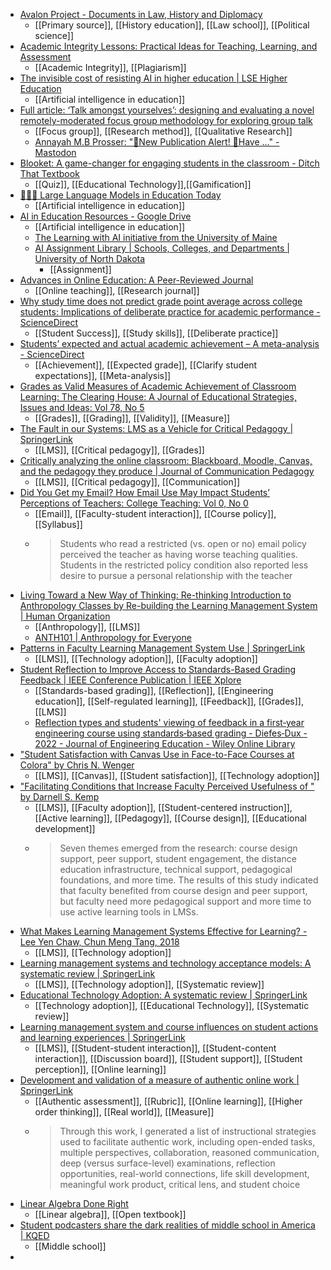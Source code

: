 - [Avalon Project - Documents in Law, History and Diplomacy](https://avalon.law.yale.edu/)
	- [[Primary source]], [[History education]], [[Law school]], [[Political science]]
- [Academic Integrity Lessons: Practical Ideas for Teaching, Learning, and Assessment](https://prism.ucalgary.ca/items/5c56dc44-5044-4fc4-baf1-9fa4b4c5470d)
	- [[Academic Integrity]], [[Plagiarism]]
- [The invisible cost of resisting AI in higher education | LSE Higher Education](https://blogs.lse.ac.uk/highereducation/2023/07/18/the-invisible-cost-of-resisting-ai-in-higher-education/)
	- [[Artificial intelligence in education]]
- [Full article: ‘Talk amongst yourselves’: designing and evaluating a novel remotely-moderated focus group methodology for exploring group talk](https://www.tandfonline.com/doi/full/10.1080/14780887.2023.2257614)
	- [[Focus group]], [[Research method]], [[Qualitative Research]]
	- [Annayah M.B Prosser: "🚨New Publication Alert! 🚨Have …" - Mastodon](https://mastodon.social/@annayahprosser@mstdn.social/111317682807700250)
- [Blooket: A game-changer for engaging students in the classroom - Ditch That Textbook](https://ditchthattextbook.com/blooket/)
	- [[Quiz]], [[Educational Technology]],[[Gamification]]
- [👩🏽‍💻 Large Language Models in Education Today](https://aixeducation.substack.com/p/large-language-models-in-education)
	- [[Artificial intelligence in education]]
- [AI in Education Resources - Google Drive](https://docs.google.com/spreadsheets/u/0/d/10liDts1-F0GxnU-723wlmc3nNA9tOgAPMSsdYhFYoRY/htmlview?pli=1#)
	- [[Artificial intelligence in education]]
	- [The Learning with AI initiative from the University of Maine](https://umaine.edu/learnwithai/)
	- [AI Assignment Library | Schools, Colleges, and Departments | University of North Dakota](https://commons.und.edu/ai-assignment-library/)
		- [[Assignment]]
- [Advances in Online Education: A Peer-Reviewed Journal](https://www.henrystewartpublications.com/aoe)
	- [[Online teaching]], [[Research journal]]
- [Why study time does not predict grade point average across college students: Implications of deliberate practice for academic performance - ScienceDirect](https://www.sciencedirect.com/science/article/abs/pii/S0361476X04000384)
	- [[Student Success]], [[Study skills]], [[Deliberate practice]]
- [Students’ expected and actual academic achievement – A meta-analysis - ScienceDirect](https://www.sciencedirect.com/science/article/abs/pii/S0883035519315204)
	- [[Achievement]], [[Expected grade]], [[Clarify student expectations]], [[Meta-analysis]]
- [Grades as Valid Measures of Academic Achievement of Classroom Learning: The Clearing House: A Journal of Educational Strategies, Issues and Ideas: Vol 78, No 5](https://www.tandfonline.com/doi/abs/10.3200/TCHS.78.5.218-223)
	- [[Grades]], [[Grading]], [[Validity]], [[Measure]]
- [The Fault in our Systems: LMS as a Vehicle for Critical Pedagogy | SpringerLink](https://link.springer.com/article/10.1007/s11528-020-00480-w)
	- [[LMS]], [[Critical pedagogy]], [[Grades]]
- [Critically analyzing the online classroom: Blackboard, Moodle, Canvas, and the pedagogy they produce | Journal of Communication Pedagogy](https://search.informit.org/doi/10.3316/INFORMIT.104916593591242)
	- [[LMS]], [[Critical pedagogy]], [[Communication]]
- [Did You Get my Email? How Email Use May Impact Students’ Perceptions of Teachers: College Teaching: Vol 0, No 0](https://www.tandfonline.com/doi/full/10.1080/87567555.2023.2274366)
	- [[Email]], [[Faculty-student interaction]], [[Course policy]], [[Syllabus]]
	- >Students who read a restricted (vs. open or no) email policy perceived the teacher as having worse teaching qualities. Students in the restricted policy condition also reported less desire to pursue a personal relationship with the teacher
- [Living Toward a New Way of Thinking: Re-thinking Introduction to Anthropology Classes by Re-building the Learning Management System | Human Organization](https://meridian.allenpress.com/human-organization/article/82/1/36/492365/Living-Toward-a-New-Way-of-Thinking-Re-thinking)
	- [[Anthropology]], [[LMS]]
	- [ANTH101 | Anthropology for Everyone](https://anth101.com/)
- [Patterns in Faculty Learning Management System Use | SpringerLink](https://link.springer.com/article/10.1007/s11528-018-0327-0)
	- [[LMS]], [[Technology adoption]], [[Faculty adoption]]
- [Student Reflection to Improve Access to Standards-Based Grading Feedback | IEEE Conference Publication | IEEE Xplore](https://ieeexplore.ieee.org/abstract/document/8659325/)
	- [[Standards-based grading]], [[Reflection]], [[Engineering education]], [[Self-regulated learning]], [[Feedback]], [[Grades]], [[LMS]]
	- [Reflection types and students' viewing of feedback in a first‐year engineering course using standards‐based grading - Diefes‐Dux - 2022 - Journal of Engineering Education - Wiley Online Library](https://onlinelibrary.wiley.com/doi/abs/10.1002/jee.20452)
- ["Student Satisfaction with Canvas Use in Face-to-Face Courses at Colora" by Chris N. Wenger](https://digitalcommons.du.edu/he_doctoral/6/)
	- [[LMS]], [[Canvas]], [[Student satisfaction]], [[Technology adoption]]
- ["Facilitating Conditions that Increase Faculty Perceived Usefulness of " by Darnell S. Kemp](https://digitalcommons.liberty.edu/doctoral/3844/)
	- [[LMS]], [[Faculty adoption]], [[Student-centered instruction]], [[Active learning]], [[Pedagogy]], [[Course design]], [[Educational development]]
	- >Seven themes emerged from the research: course design support, peer support, student engagement, the distance education infrastructure, technical support, pedagogical foundations, and more time. The results of this study indicated that faculty benefited from course design and peer support, but faculty need more pedagogical support and more time to use active learning tools in LMSs.
- [What Makes Learning Management Systems Effective for Learning? - Lee Yen Chaw, Chun Meng Tang, 2018](https://journals.sagepub.com/doi/abs/10.1177/0047239518795828)
	- [[LMS]], [[Technology adoption]]
- [Learning management systems and technology acceptance models: A systematic review | SpringerLink](https://link.springer.com/article/10.1007/s10639-021-10513-3)
	- [[LMS]], [[Technology adoption]], [[Systematic review]]
- [Educational Technology Adoption: A systematic review | SpringerLink](https://link.springer.com/article/10.1007/s10639-022-10951-7)
	- [[Technology adoption]], [[Educational Technology]], [[Systematic review]]
- [Learning management system and course influences on student actions and learning experiences | SpringerLink](https://link.springer.com/article/10.1007/s11423-020-09821-1)
	- [[LMS]], [[Student-student interaction]], [[Student-content interaction]], [[Discussion board]], [[Student support]], [[Student perception]], [[Online learning]]
- [Development and validation of a measure of authentic online work | SpringerLink](https://link.springer.com/article/10.1007/s11423-021-10007-6)
	- [[Authentic assessment]], [[Rubric]], [[Online learning]], [[Higher order thinking]], [[Real world]], [[Measure]]
	- >Through this work, I generated a list of instructional strategies used to facilitate authentic work, including open-ended tasks, multiple perspectives, collaboration, reasoned communication, deep (versus surface-level) examinations, reflection opportunities, real-world connections, life skill development, meaningful work product, critical lens, and student choice
- [Linear Algebra Done Right](https://linear.axler.net/)
	- [[Linear algebra]], [[Open textbook]]
- [Student podcasters share the dark realities of middle school in America | KQED](https://www.kqed.org/mindshift/61868/student-podcasters-share-the-dark-realities-of-middle-school-in-america)
	- [[Middle school]]
-
